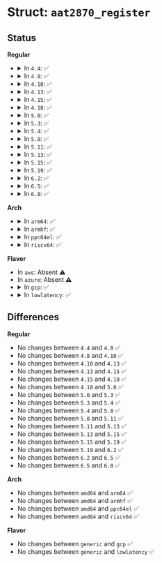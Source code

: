 # Struct: <code>aat2870_register</code>

## Status
<b>Regular</b>
<ul>
<li>
<details>
<summary>In <code>4.4</code>: ✅</summary>

```c
struct aat2870_register {
    bool readable;
    bool writeable;
    u8 value;
};
```
</details>
</li>
<li>
<details>
<summary>In <code>4.8</code>: ✅</summary>

```c
struct aat2870_register {
    bool readable;
    bool writeable;
    u8 value;
};
```
</details>
</li>
<li>
<details>
<summary>In <code>4.10</code>: ✅</summary>

```c
struct aat2870_register {
    bool readable;
    bool writeable;
    u8 value;
};
```
</details>
</li>
<li>
<details>
<summary>In <code>4.13</code>: ✅</summary>

```c
struct aat2870_register {
    bool readable;
    bool writeable;
    u8 value;
};
```
</details>
</li>
<li>
<details>
<summary>In <code>4.15</code>: ✅</summary>

```c
struct aat2870_register {
    bool readable;
    bool writeable;
    u8 value;
};
```
</details>
</li>
<li>
<details>
<summary>In <code>4.18</code>: ✅</summary>

```c
struct aat2870_register {
    bool readable;
    bool writeable;
    u8 value;
};
```
</details>
</li>
<li>
<details>
<summary>In <code>5.0</code>: ✅</summary>

```c
struct aat2870_register {
    bool readable;
    bool writeable;
    u8 value;
};
```
</details>
</li>
<li>
<details>
<summary>In <code>5.3</code>: ✅</summary>

```c
struct aat2870_register {
    bool readable;
    bool writeable;
    u8 value;
};
```
</details>
</li>
<li>
<details>
<summary>In <code>5.4</code>: ✅</summary>

```c
struct aat2870_register {
    bool readable;
    bool writeable;
    u8 value;
};
```
</details>
</li>
<li>
<details>
<summary>In <code>5.8</code>: ✅</summary>

```c
struct aat2870_register {
    bool readable;
    bool writeable;
    u8 value;
};
```
</details>
</li>
<li>
<details>
<summary>In <code>5.11</code>: ✅</summary>

```c
struct aat2870_register {
    bool readable;
    bool writeable;
    u8 value;
};
```
</details>
</li>
<li>
<details>
<summary>In <code>5.13</code>: ✅</summary>

```c
struct aat2870_register {
    bool readable;
    bool writeable;
    u8 value;
};
```
</details>
</li>
<li>
<details>
<summary>In <code>5.15</code>: ✅</summary>

```c
struct aat2870_register {
    bool readable;
    bool writeable;
    u8 value;
};
```
</details>
</li>
<li>
<details>
<summary>In <code>5.19</code>: ✅</summary>

```c
struct aat2870_register {
    bool readable;
    bool writeable;
    u8 value;
};
```
</details>
</li>
<li>
<details>
<summary>In <code>6.2</code>: ✅</summary>

```c
struct aat2870_register {
    bool readable;
    bool writeable;
    u8 value;
};
```
</details>
</li>
<li>
<details>
<summary>In <code>6.5</code>: ✅</summary>

```c
struct aat2870_register {
    bool readable;
    bool writeable;
    u8 value;
};
```
</details>
</li>
<li>
<details>
<summary>In <code>6.8</code>: ✅</summary>

```c
struct aat2870_register {
    bool readable;
    bool writeable;
    u8 value;
};
```
</details>
</li>
</ul>
<b>Arch</b>
<ul>
<li>
<details>
<summary>In <code>arm64</code>: ✅</summary>

```c
struct aat2870_register {
    bool readable;
    bool writeable;
    u8 value;
};
```
</details>
</li>
<li>
<details>
<summary>In <code>armhf</code>: ✅</summary>

```c
struct aat2870_register {
    bool readable;
    bool writeable;
    u8 value;
};
```
</details>
</li>
<li>
<details>
<summary>In <code>ppc64el</code>: ✅</summary>

```c
struct aat2870_register {
    bool readable;
    bool writeable;
    u8 value;
};
```
</details>
</li>
<li>
<details>
<summary>In <code>riscv64</code>: ✅</summary>

```c
struct aat2870_register {
    bool readable;
    bool writeable;
    u8 value;
};
```
</details>
</li>
</ul>
<b>Flavor</b>
<ul>
<li>
In <code>aws</code>: Absent ⚠️
</li>
<li>
In <code>azure</code>: Absent ⚠️
</li>
<li>
<details>
<summary>In <code>gcp</code>: ✅</summary>

```c
struct aat2870_register {
    bool readable;
    bool writeable;
    u8 value;
};
```
</details>
</li>
<li>
<details>
<summary>In <code>lowlatency</code>: ✅</summary>

```c
struct aat2870_register {
    bool readable;
    bool writeable;
    u8 value;
};
```
</details>
</li>
</ul>

## Differences
<b>Regular</b>
<ul>
<li>
No changes between <code>4.4</code> and <code>4.8</code> ✅
</li>
<li>
No changes between <code>4.8</code> and <code>4.10</code> ✅
</li>
<li>
No changes between <code>4.10</code> and <code>4.13</code> ✅
</li>
<li>
No changes between <code>4.13</code> and <code>4.15</code> ✅
</li>
<li>
No changes between <code>4.15</code> and <code>4.18</code> ✅
</li>
<li>
No changes between <code>4.18</code> and <code>5.0</code> ✅
</li>
<li>
No changes between <code>5.0</code> and <code>5.3</code> ✅
</li>
<li>
No changes between <code>5.3</code> and <code>5.4</code> ✅
</li>
<li>
No changes between <code>5.4</code> and <code>5.8</code> ✅
</li>
<li>
No changes between <code>5.8</code> and <code>5.11</code> ✅
</li>
<li>
No changes between <code>5.11</code> and <code>5.13</code> ✅
</li>
<li>
No changes between <code>5.13</code> and <code>5.15</code> ✅
</li>
<li>
No changes between <code>5.15</code> and <code>5.19</code> ✅
</li>
<li>
No changes between <code>5.19</code> and <code>6.2</code> ✅
</li>
<li>
No changes between <code>6.2</code> and <code>6.5</code> ✅
</li>
<li>
No changes between <code>6.5</code> and <code>6.8</code> ✅
</li>
</ul>
<b>Arch</b>
<ul>
<li>
No changes between <code>amd64</code> and <code>arm64</code> ✅
</li>
<li>
No changes between <code>amd64</code> and <code>armhf</code> ✅
</li>
<li>
No changes between <code>amd64</code> and <code>ppc64el</code> ✅
</li>
<li>
No changes between <code>amd64</code> and <code>riscv64</code> ✅
</li>
</ul>
<b>Flavor</b>
<ul>
<li>
No changes between <code>generic</code> and <code>gcp</code> ✅
</li>
<li>
No changes between <code>generic</code> and <code>lowlatency</code> ✅
</li>
</ul>
